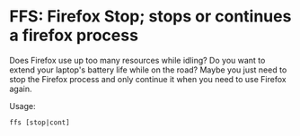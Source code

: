 # FFS: Firefox Stop; stops or continues a firefox process

Does Firefox use up too many resources while idling?  Do you want to extend
your laptop's battery life while on the road?  Maybe you just need to stop
the Firefox process and only continue it when you need to use Firefox again.

Usage:

    ffs [stop|cont]
